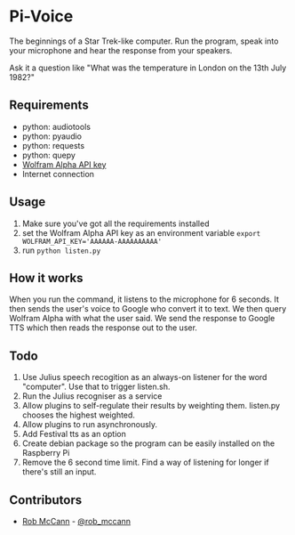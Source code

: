 Pi-Voice
========

The beginnings of a Star Trek-like computer. Run the program, speak into your microphone and hear the response from your speakers.

Ask it a question like "What was the temperature in London on the 13th July 1982?"

Requirements
------------

- python: audiotools
- python: pyaudio
- python: requests
- python: quepy
- [Wolfram Alpha API key](http://products.wolframalpha.com/developers/)
- Internet connection

Usage
-----
1. Make sure you've got all the requirements installed
2. set the Wolfram Alpha API key as an environment variable ```export WOLFRAM_API_KEY='AAAAAA-AAAAAAAAAA'```
3. run ```python listen.py```

How it works
------------
When you run the command, it listens to the microphone for 6 seconds. It then sends the user's voice to Google who convert it to text. We then query Wolfram Alpha with what the user said. We send the response to Google TTS which then reads the response out to the user.

Todo
----
1. Use Julius speech recogition as an always-on listener for the word "computer". Use that to trigger listen.sh.
2. Run the Julius recogniser as a service
3. Allow plugins to self-regulate their results by weighting them. listen.py chooses the highest weighted.
4. Allow plugins to run asynchronously.
5. Add Festival tts as an option
6. Create debian package so the program can be easily installed on the Raspberry Pi
7. Remove the 6 second time limit. Find a way of listening for longer if there's still an input.

Contributors
------------

* [Rob McCann](http://robmccann.co.uk) - [@rob_mccann](http://twitter.com/rob_mccann)
